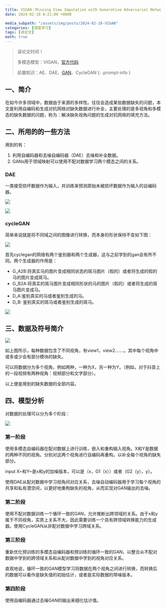 ```yaml
---
title: VIGAN：Missing View Imputation with Generative Adversarial Networks
date: 2024-02-18 8:21:00 +0800

media_subpath: "/assets/img/posts/2024-02-18-VIGAN"
categories: [深度学习]
tags: [读论文]
math: true
---
```


> 读论文时间！
>
> 多模态模型：VIGAN，[官方代码](https://github.com/chaoshangcs/VIGAN)
>
> 前置知识：AE、DAE、[GAN](http://qmmms.github.io/posts/Generative-Adversarial-Nets/)、CycleGAN
{: .prompt-info }

## 一、简介

在如今许多领域中，数据由于来源的多样性。往往会造成某些数据缺失的问题，本文是利用自编码和生成对抗网络对缺失数据进行补全，主要处理的是多视角和多模态的缺失数据的问题，称为：解决缺失视角问题的生成对抗网络的填充方法。

## 二、所用的的一些方法

用到的有：

1. 利用自编码器和去噪自编码器（DAE）去噪和补全数据。
2. GANs用于领域映射可以使用不配对数据学习两个模态之间的关系。

### DAE

一类接受损坏数据作为输入，并训练来预测原始未被损坏数据作为输入的自编码器。

![](dae.jpg)

![](re.png)

### cycleGAN

简单来说就是将不同域之间的图像进行转换，而本身的形状保持不变如下图：

![](xiaoguo.png)

首先cyclegan的网络有两个鉴别器和两个生成器，这与之前学到的gan会有所不同。两个生成器的作用是：

- G_A2B:将真实马的图片变成相同状态的斑马图片（假的）或者将生成的假的马的图片变成斑马。
- G_B2A:将真实的斑马图片变成相同形状的马的图片（假的）或者将生成的斑马图片变成马。
- D_A:鉴别真实的马或者鉴别生成的马。
- D_B: 鉴别真实的斑马或者鉴别生成的斑马。

![](cyclegan.png)

## 三、数据及符号简介

![](data.png)

如上图所示，每种数据包含了不同视角，有view1，view2.......。其中每个视角中或多或少会有部分模块的缺失。

可以将数据分为多个视角，例如两种，一种为X，另一种为Y。（例如，对于抖音上的一段视频有两种视角：视频部分和文字部分）。

以上便是用到的缺失数据的全部内容。

## 四、模型分析

对数据的处理可以分为多个阶段：

![](all.png)

### 第一阶段

使用多模态自编码器在配对数据上进行训练，嵌入和重构输入视角。X和Y是数据的两种不同的视角。分别对这两个视角进行自编码再重构，以补全每个视角的缺失部分。

input X~和Y~是x和y的加噪版本，可以是（x，G1（x））或者（G2（y），y）。

使用DAE从配对数据中学习视角间对应关系，去噪自动编码器用于学习每个视角的共享和私有潜空间，以更好地重构缺失的视角，从而实现对GAN输出的去噪。

### 第二阶段

使用不配对数据训练一个循环一致的GAN，允许推断出跨领域的关系。由于x和y属于不同视角，实质上关系不大，因此需要训练一个具有跨领域转换能力的生成器。使用CycleGAN从非配对数据中学习跨域关系。

### 第三阶段

重新优化预训练的多模态自编码器和预训练的循环一致的GAN，以整合从不配对数据中学到的跨领域关系和从配对数据中学到的视角对应关系。

直观地说，循环一致的GAN模型学习将数据在两个视角之间进行转换，而转换后的数据可以看作是缺失值的初始估计，或者是实际数据的带噪版本。

### 第四阶段

使用自编码器通过去噪GAN的输出来细化估计值。


